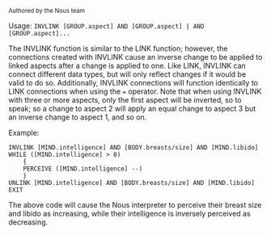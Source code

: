 <sub>Authored by the Nous team</sub>

Usage: `INVLINK [GROUP.aspect] AND [GROUP.aspect] | AND [GROUP.aspect]...`

The INVLINK function is similar to the LINK function; however, the connections created with INVLINK cause an inverse change to be applied to linked aspects after a change is applied to one. Like LINK, INVLINK can connect different data types, but will only reflect changes if it would be valid to do so. Additionally, INVLINK connections will function identically to LINK connections when using the `=` operator. Note that when using INVLINK with three or more aspects, only the first aspect will be inverted, so to speak; so a change to aspect 2 will apply an equal change to aspect 3 but an inverse change to aspect 1, and so on.

Example:
```
INVLINK [MIND.intelligence] AND [BODY.breasts/size] AND [MIND.libido]
WHILE ([MIND.intelligence] > 0)
    {
    PERCEIVE ([MIND.intelligence] --)
    }
UNLINK [MIND.intelligence] AND [BODY.breasts/size] AND [MIND.libido]
EXIT
```

The above code will cause the Nous interpreter to perceive their breast size and libido as increasing, while their intelligence is inversely perceived as decreasing.
